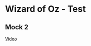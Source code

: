 Wizard of Oz - Test
===================

Mock 2
------

[Video][1]

[1]: <https://youtu.be/2EdI13ev3zE>
